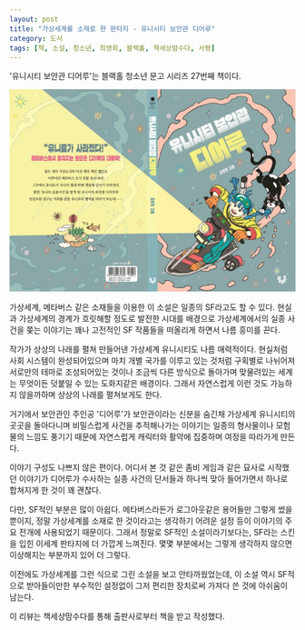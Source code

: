 ```yaml
---
layout: post
title: "가상세계를 소재로 한 판타지 - 유니시티 보안관 디어루"
category: 도서
tags: [책, 소설, 청소년, 최영희, 블랙홀, 책세상맘수다, 서평]
---
```


'유니시티 보안관 디어루'는
블랙홀 청소년 문고 시리즈 27번째 책이다.

![표지](/images/unicity-sheriff-dear-roo-book-h480.jpg)

가상세계, 메타버스 같은 소재들을 이용한 이 소설은 일종의 SF라고도 할 수 있다.
현실과 가상세계의 경계가 흐릿해할 정도로 발전한 시대를 배경으로
가상세계에서의 실종 사건을 쫒는 이야기는
꽤나 고전적인 SF 작품들을 떠올리게 하면서
나름 흥미를 끈다.

작가가 상상의 나래를 펼쳐 만들어낸 가상세계 유니시티도 나름 매력적이다.
현실처럼 사회 시스템이 완성되어있으며
마치 개별 국가를 이루고 있는 것처럼 구획별로 나뉘어져
서로만의 테마로 조성되어있는 것이나
조금씩 다른 방식으로 돌아가며 맞물려있는 세계는
무엇이든 덧붙일 수 있는 도화지같은 배경이다.
그래서 자연스럽게 이런 것도 가능하지 않을까하며
상상의 나래를 펼쳐보게도 한다.

거기에서 보안관인 주인공 '디어루'가
보안관이라는 신분을 숨긴채
가상세계 유니시티의 곳곳을 돌아다니며
비밀스럽게 사건을 추적해나가는 이야기는
일종의 형사물이나 모험물의 느낌도 풍기기 때문에
자연스럽게 캐릭터와 활약에 집중하며 여정을 따라가게 만든다.

이야기 구성도 나쁘지 않은 편이다.
어디서 본 것 같은 좀비 게임과 같은 묘사로 시작했던 이야기가
디어루가 수사하는 실종 사건의 단서들과 하나씩 맞아 들어가면서
하나로 합쳐지게 한 것이 꽤 괜찮다.

다만, SF적인 부분은 많이 아쉽다.
메타버스라든가 로그아웃같은 용어들만 그렇게 썼을 뿐이지,
정말 가상세계를 소재로 한 것이라고는 생각하기 어려운 설정 등이
이야기의 주요 전개에 사용되었기 때문이다.
그래서 정말로 SF적인 소설이라기보다는,
SF라는 스킨을 입힌 이세계 판타지에 더 가깝게 느껴진다.
몇몇 부분에서는 그렇게 생각하지 않으면 이상해지는 부분까지 있어 더 그렇다.

이전에도 가상세계를 그런 식으로 그린 소설을 보고 안타까웠었는데,
이 소설 역시 SF적으로 받아들이만한 부수적인 설정없이
그저 편리한 장치로써 가져다 쓴 것에 아쉬움이 남는다.

<!--
나나랜드: 사라진 사람들을 찾아서
2023-01-28-nana-land-book-review
-->



<div class="im im-info">
이 리뷰는 책세상맘수다를 통해 출판사로부터 책을 받고 작성했다.
</div>

